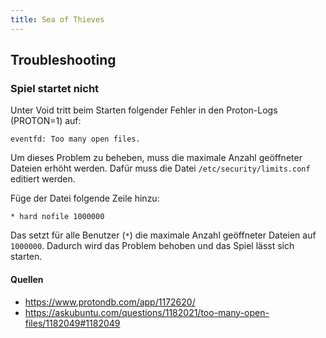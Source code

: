 ```yaml
---
title: Sea of Thieves
---
```


## Troubleshooting

### Spiel startet nicht

Unter Void tritt beim Starten folgender Fehler in den Proton-Logs (PROTON=1)
auf:
```
eventfd: Too many open files.
```

Um dieses Problem zu beheben, muss die maximale Anzahl geöffneter Dateien
erhöht werden. Dafür muss die Datei `/etc/security/limits.conf` editiert
werden.

Füge der Datei folgende Zeile hinzu:
```
* hard nofile 1000000
```

Das setzt für alle Benutzer (`*`) die maximale Anzahl geöffneter Dateien auf
`1000000`. Dadurch wird das Problem behoben und das Spiel lässt sich starten.

#### Quellen
- https://www.protondb.com/app/1172620/
- https://askubuntu.com/questions/1182021/too-many-open-files/1182049#1182049
